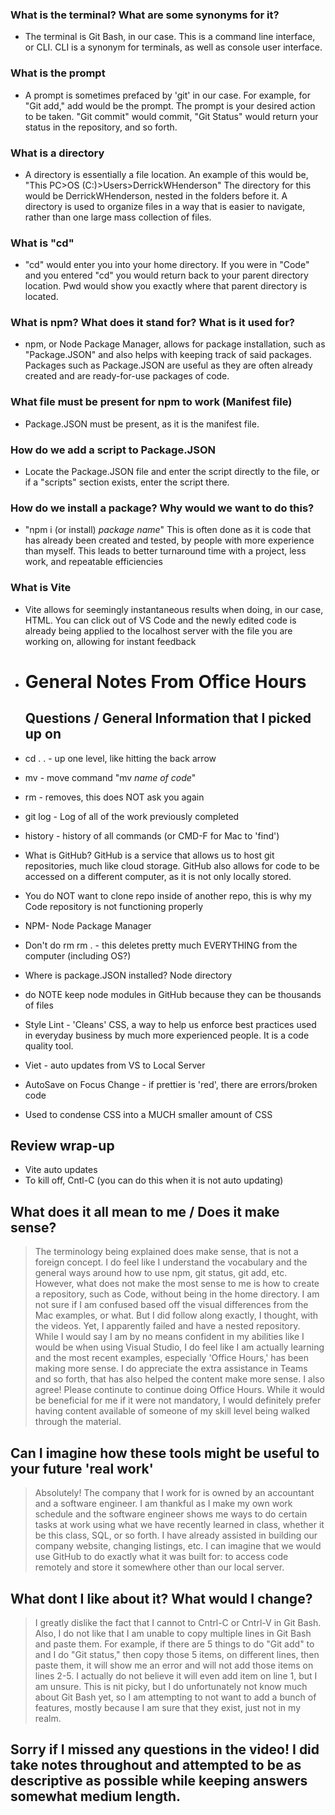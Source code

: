 ### What is the terminal? What are some synonyms for it? ###
* The terminal is Git Bash, in our case. This is a command line interface, or CLI. CLI is a synonym for terminals, as well as console user interface.
### What is the prompt ###
* A prompt is sometimes prefaced by 'git' in our case. For example, for "Git add," add would be the prompt. The prompt is your desired action to be taken. "Git commit" would commit, "Git Status" would return your status in the repository, and so forth.
### What is a directory ###
* A directory is essentially a file location. An example of this would be, "This PC>OS (C:)>Users>DerrickWHenderson" The directory for this would be DerrickWHenderson, nested in the folders before it. A directory is used to organize files in a way that is easier to navigate, rather than one large mass collection of files.
### What is "cd" ###
* "cd" would enter you into your home directory. If you were in "Code" and you entered "cd" you would return back to your parent directory location. Pwd would show you exactly where that parent directory is located.
### What is npm? What does it stand for? What is it used for? ###
* npm, or Node Package Manager, allows for package installation, such as "Package.JSON" and also helps with keeping track of said packages. Packages such as Package.JSON are useful as they are often already created and are ready-for-use packages of code.
### What file must be present for npm to work (Manifest file) ###
* Package.JSON must be present, as it is the manifest file.
### How do we add a script to Package.JSON ###
* Locate the Package.JSON file and enter the script directly to the file, or if a "scripts" section exists, enter the script there.
### How do we install a package? Why would we want to do this? ###
* "npm i (or install) *package name*" This is often done as it is code that has already been created and tested, by people with more experience than myself. This leads to better turnaround time with a project, less work, and repeatable efficiencies
### What is Vite ###
* Vite allows for seemingly instantaneous results when doing, in our case, HTML. You can click out of VS Code and the newly edited code is already being applied to the localhost server with the file you are working on, allowing for instant feedback

* # General Notes From Office Hours #
  ## Questions / General Information that I picked up on ##
* cd . . - up one level, like hitting the back arrow
* mv - move command "mv *name of code*"
* rm - removes, this does NOT ask you again
* git log - Log of all of the work previously completed
* history - history of all commands (or CMD-F for Mac to 'find')
* What is GitHub? GitHub is a service that allows us to host git repositories, much like cloud storage. GitHub also allows for code to be accessed on a different computer, as it is not only locally stored.
* You do NOT want to clone repo inside of another repo, this is why my Code repository is not functioning properly
* NPM- Node Package Manager
* Don't do rm rm . - this deletes pretty much EVERYTHING from the computer (including OS?)
* Where is package.JSON installed? Node directory
* do NOTE keep node modules in GitHub because they can be thousands of files
* Style Lint - 'Cleans' CSS, a way to help us enforce best practices used in everyday business by much more experienced people. It is a code quality tool.
* Viet - auto updates from VS to Local Server
* AutoSave on Focus Change - if prettier is 'red', there are errors/broken code

* Used to condense CSS into a MUCH smaller amount of CSS

## Review wrap-up ##
* Vite auto updates
* To kill off, Cntl-C (you can do this when it is not auto updating)

## What does it all mean to me / Does it make sense? ##
> The terminology being explained does make sense, that is not a foreign concept. I do feel like I understand the vocabulary and the general ways around how to use npm, git status, git add, etc. However, what does not make the most sense to me is how to create a repository, such as Code, without being in the home directory. I am not sure if I am confused based off the visual differences from the Mac examples, or what. But I did follow along exactly, I thought, with the videos. Yet, I apparently failed and have a nested repository. While I would say I am by no means confident in my abilities like I would be when using Visual Studio, I do feel like I am actually learning and the most recent examples, especially 'Office Hours,' has been making more sense. I do appreciate the extra assistance in Teams and so forth, that has also helped the content make more sense. I also agree! Please continute to continue doing Office Hours. While it would be beneficial for me if it were not mandatory, I would definitely prefer having content available of someone of my skill level being walked through the material.
## Can I imagine how these tools might be useful to your future 'real work' ##
> Absolutely! The company that I work for is owned by an accountant and a software engineer. I am thankful as I make my own work schedule and the software engineer shows me ways to do certain tasks at work using what we have recently learned in class, whether it be this class, SQL, or so forth. I have already assisted in building our company website, changing listings, etc. I can imagine that we would use GitHub to do exactly what it was built for: to access code remotely and store it somewhere other than our local server.

## What dont I like about it? What would I change? ##
> I greatly dislike the fact that I cannot to Cntrl-C or Cntrl-V in Git Bash. Also, I do not like that I am unable to copy multiple lines in Git Bash and paste them. For example, if there are 5 things to do "Git add" to and I do "Git status," then copy those 5 items, on different lines, then paste them, it will show me an error and will not add those items on lines 2-5. I actually do not believe it will even add item on line 1, but I am unsure. This is nit picky, but I do unfortunately not know much about Git Bash yet, so I am attempting to not want to add a bunch of features, mostly because I am sure that they exist, just not in my realm.

## Sorry if I missed any questions in the video! I did take notes throughout and attempted to be as descriptive as possible while keeping answers somewhat medium length. ##
